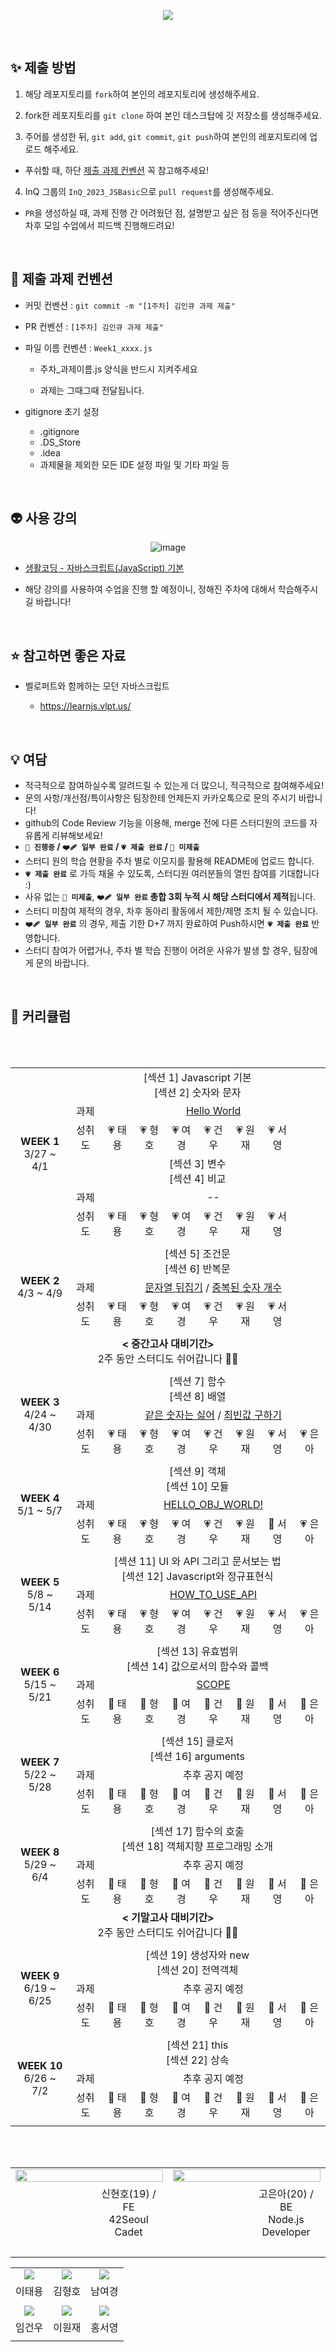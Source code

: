 <p align="center"><img src="https://user-images.githubusercontent.com/58041212/227104221-04fc0dc2-610e-454c-b9d4-0b0c3ece41f3.jpg"></p>

<br>

## ✨ 제출 방법

1. 해당 레포지토리를 `fork`하여 본인의 레포지토리에 생성해주세요.

2. fork한 레포지토리를 `git clone` 하여 본인 데스크탑에 깃 저장소를 생성해주세요.

3. 주어를 생성한 뒤, `git add`, `git commit`, `git push`하여 본인의 레포지토리에 업로드 해주세요.

- 푸쉬할 때, 하단 [제출 과제 컨벤션](#📝-제출-과제-컨벤션) 꼭 참고해주세요!

4. InQ 그룹의 `InQ_2023_JSBasic`으로 `pull request`를 생성해주세요.

- `PR`을 생성하실 때, 과제 진행 간 어려웠던 점, 설명받고 싶은 점 등을 적어주신다면<br>차후 모임 수업에서 피드백 진행해드려요!

<br/>

## 📝 제출 과제 컨벤션

- 커밋 컨벤션 : `git commit -m "[1주차] 김인큐 과제 제출"`

- PR 컨벤션 : `[1주차] 김인큐 과제 제출"`

- 파일 이름 컨벤션 : `Week1_xxxx.js`

  - 주차\_과제이름.js 양식을 반드시 지켜주세요

  - 과제는 그때그때 전달됩니다.

- gitignore 초기 설정
  - .gitignore
  - .DS_Store
  - .idea
  - 과제물을 제외한 모든 IDE 설정 파일 및 기타 파일 등

<br/>

## 👽️ 사용 강의

<div align="center">

![image](https://user-images.githubusercontent.com/53262430/226933359-a9fac85d-a514-46c4-8b0e-a8fec8a1706f.png)

</div>

- <a href="https://www.inflearn.com/course/%EC%A7%80%EB%B0%94%EC%8A%A4%ED%81%AC%EB%A6%BD%ED%8A%B8-%EC%96%B8%EC%96%B4-%EA%B8%B0%EB%B3%B8#curriculum">생활코딩 - 자바스크립트(JavaScript) 기본</a>

- 해당 강의를 사용하여 수업을 진행 할 예정이니, 정해진 주차에 대해서 학습해주시길 바랍니다!

<br/>

## ⭐️ 참고하면 좋은 자료

- 벨로퍼트와 함께하는 모던 자바스크립트

  - https://learnjs.vlpt.us/

<br/>

## 💡 여담

- 적극적으로 참여하실수록 알려드릴 수 있는게 더 많으니, 적극적으로 참여해주세요!
- 문의 사항/개선점/특이사항은 팀장한테 언제든지 카카오톡으로 문의 주시기 바랍니다!
- github의 Code Review 기능을 이용해, merge 전에 다른 스터디원의 코드를 자유롭게 리뷰해보세요!
- **`🤍 진행중` / `❤️‍🩹 일부 완료` / `💗 제출 완료` / `🖤 미제출`**
- 스터디 원의 학습 현황을 주차 별로 이모지를 활용해 README에 업로드 합니다.
- **`💗 제출 완료`** 로 가득 채울 수 있도록, 스터디원 여러분들의 열띤 참여를 기대합니다 :)
- 사유 없는 **`🖤 미제출`**, **`❤️‍🩹 일부 완료` 총합 3회 누적 시 해당 스터디에서 제적**됩니다.
- 스터디 미참여 제적의 경우, 차후 동아리 활동에서 제한/제명 조치 될 수 있습니다.
- **`❤️‍🩹 일부 완료`** 의 경우, 제출 기한 D+7 까지 완료하여 Push하시면 **`💗 제출 완료`** 반영합니다.
- 스터디 참여가 어렵거나, 주차 별 학습 진행이 어려운 사유가 발생 할 경우, 팀장에게 문의 바랍니다.

<br>

## 📱 커리큘럼

<table align="center" width=100%>
<tr>
	<td rowspan="6" colspan="2" align="center">
		<b>WEEK 1</b>
		<br>
		 3/27 ~ 4/1
	</td>
	<td colspan="9" align="center">
		 [섹션 1] Javascript 기본<br>
		 [섹션 2] 숫자와 문자
	</td>
</tr>
<tr>
	<td colspan=2 align="center">
		과제
	</td>
	<td colspan=7 align="center">
		<a href="https://www.acmicpc.net/problem/2557"/>Hello World
	</td>

</tr>
<tr>
	<td colspan=2 align="center">
		성취도
	</td>
		<td align="center">
		💗 태용
	</td>
	<td align="center">
		💗 형호
	</td>
	<td align="center">
		💗 여경
	</td>
	<td align="center">
		💗 건우
	</td>
	<td align="center">
		💗 원재
	</td>
	<td align="center">
		💗 서영
	</td>
</tr>
<tr>
	<td colspan="9" align="center">
		 [섹션 3] 변수<br>
		 [섹션 4] 비교
	</td>
</tr>
<tr>
	<td colspan=2 align="center">
		과제
	</td>
	<td colspan=7 align="center">
        --
	</td>
</tr>
<tr>
	<td colspan=2 align="center">
		성취도
	</td>
		<td align="center">
		💗 태용
	</td>
	<td align="center">
		💗 형호
	</td>
	<td align="center">
		💗 여경
	</td>
	<td align="center">
		💗 건우
	</td>
	<td align="center">
		💗 원재
	</td>
	<td align="center">
		💗 서영
	</td>
</tr>
<tr>
	<td colspan=11>
	</td>
</tr>
<tr>
	<td rowspan="3" colspan="2" align="center">
		<b>WEEK 2</b>
		<br>
		 4/3 ~ 4/9
	</td>
	<td colspan="9" align="center">
		 [섹션 5] 조건문<br>
		 [섹션 6] 반복문
	</td>
</tr>
<tr>
	<td colspan=2 align="center">
		과제
	</td>
	<td colspan=7 align="center">
		<a href="https://school.programmers.co.kr/learn/courses/30/lessons/120822">문자열 뒤집기</a>
		 / 
		<a href="https://school.programmers.co.kr/learn/courses/30/lessons/120583">중복된 숫자 개수</a>
	</td>
</tr>
<tr>
	<td colspan=2 align="center">
		성취도
	</td>
		<td align="center">
		💗 태용
	</td>
	<td align="center">
		💗 형호
	</td>
	<td align="center">
		💗 여경
	</td>
	<td align="center">
		💗 건우
	</td>
	<td align="center">
		💗 원재
	</td>
	<td align="center">
		💗 서영
	</td>
</tr>
<tr>
	<td colspan=11>
	</td>
</tr>
<tr>
	<td colspan="11" align="center">
		<b>< 중간고사 대비기간></b>
		<br>
		 2주 동안 스터디도 쉬어갑니다 👋🏻
	</td>
	<br/>
</tr>
<tr>
	<td colspan=11>
	</td>
</tr>
<tr>
	<td rowspan="3" colspan="2" align="center">
		<b>WEEK 3</b>
		<br>
		 4/24 ~ 4/30
	</td>
	<td colspan="9" align="center">
		 [섹션 7] 함수<br>
		 [섹션 8] 배열
	</td>
</tr>
<tr>
	<td colspan=2 align="center">
		과제
	</td>
	<td colspan=7 align="center">
		<a href="https://school.programmers.co.kr/learn/courses/30/lessons/12906">같은 숫자는 싫어</a>
         /
        <a href="https://school.programmers.co.kr/learn/courses/30/lessons/120812">최빈값 구하기</a>
	</td>
</tr>
<tr>
	<td colspan=2 align="center">
		성취도
	</td>
		<td align="center">
		💗 태용
	</td>
	<td align="center">
		💗 형호
	</td>
	<td align="center">
		💗 여경
	</td>
	<td align="center">
		💗 건우
	</td>
	<td align="center">
		💗 원재
	</td>
	<td align="center">
		💗 서영
	</td>
    <td align="center">
		💗 은아
	</td>
</tr>
<tr>
	<td colspan=11>
	</td>
</tr>
<tr>
	<td rowspan="3" colspan="2" align="center">
		<b>WEEK 4</b>
		<br>
		 5/1 ~ 5/7
	</td>
	<td colspan="9" align="center">
		 [섹션 9] 객체<br>
		 [섹션 10] 모듈
	</td>
</tr>
<tr>
	<td colspan=2 align="center">
		과제
	</td>
	<td colspan=7 align="center">
        	<a href="https://github.com/InQ-InQ-InQ-InQ-InQ/InQ_2023_JSBasic/blob/main/%EA%B3%BC%EC%A0%9C/Week4_helloObjWorld.md">
		HELLO_OBJ_WORLD!
		</a>
	</td>
</tr>
<tr>
	<td colspan=2 align="center">
		성취도
	</td>
		<td align="center">
		💗 태용
	</td>
	<td align="center">
		💗 형호
	</td>
	<td align="center">
		💗 여경
	</td>
	<td align="center">
		💗 건우
	</td>
	<td align="center">
		💗 원재
	</td>
	<td align="center">
		🖤 서영
	</td>
    <td align="center">
		💗 은아
	</td>
</tr>
<tr>
	<td colspan=11>
	</td>
</tr>
<tr>
	<td rowspan="3" colspan="2" align="center">
		<b>WEEK 5</b>
		<br>
		 5/8 ~ 5/14
	</td>
	<td colspan="9" align="center">
		 [섹션 11] UI 와 API 그리고 문서보는 법<br>
		 [섹션 12] Javascript와 정규표현식
	</td>
</tr>
<tr>
	<td colspan=2 align="center">
		과제
	</td>
	<td colspan=7 align="center">
        	<a href="https://github.com/InQ-InQ-InQ-InQ-InQ/InQ_2023_JSBasic/blob/main/%EA%B3%BC%EC%A0%9C/Week5_HowToUseAPI.md">
		HOW_TO_USE_API
		</a>
	</td>
</tr>
<tr>
	<td colspan=2 align="center">
		성취도
	</td>
		<td align="center">
		💗 태용
	</td>
	<td align="center">
		💗 형호
	</td>
	<td align="center">
		💗 여경
	</td>
	<td align="center">
		💗 건우
	</td>
	<td align="center">
		💗 원재
	</td>
	<td align="center">
		💗 서영
	</td>
    <td align="center">
		💗 은아
	</td>
</tr>
<tr>
	<td colspan=11>
	</td>
</tr>
<tr>
	<td rowspan="3" colspan="2" align="center">
		<b>WEEK 6</b>
		<br>
		 5/15 ~ 5/21
	</td>
	<td colspan="9" align="center">
		 [섹션 13] 유효범위<br>
		 [섹션 14] 값으로서의 함수와 콜백
	</td>
</tr>
<tr>
	<td colspan=2 align="center">
		과제
	</td>
	<td colspan=7 align="center">
        	<a href="https://github.com/InQ-InQ-InQ-InQ-InQ/InQ_2023_JSBasic/blob/main/%EA%B3%BC%EC%A0%9C/Week6_Scope.md">
		SCOPE
		</a>
	</td>
</tr>
<tr>
	<td colspan=2 align="center">
		성취도
	</td>
	<td align="center">
		🤍 태용
	</td>
	<td align="center">
		🤍 형호
	</td>
	<td align="center">
		🤍 여경
	</td>
	<td align="center">
		🤍 건우
	</td>
	<td align="center">
		🤍 원재
	</td>
	<td align="center">
		🤍 서영
	</td>
    <td align="center">
		🤍 은아
	</td>
</tr>
<tr>
	<td colspan=11>
	</td>
</tr>
<tr>
	<td rowspan="3" colspan="2" align="center">
		<b>WEEK 7</b>
		<br>
		 5/22 ~ 5/28
	</td>
	<td colspan="9" align="center">
		 [섹션 15] 클로저<br>
		 [섹션 16] arguments
	</td>
</tr>
<tr>
	<td colspan=2 align="center">
		과제
	</td>
	<td colspan=7 align="center">
        추후 공지 예정
	</td>
</tr>
<tr>
	<td colspan=2 align="center">
		성취도
	</td>
	<td align="center">
		🤍 태용
	</td>
	<td align="center">
		🤍 형호
	</td>
	<td align="center">
		🤍 여경
	</td>
	<td align="center">
		🤍 건우
	</td>
	<td align="center">
		🤍 원재
	</td>
	<td align="center">
		🤍 서영
	</td>
    <td align="center">
		🤍 은아
	</td>
</tr>
<tr>
	<td colspan=11>
	</td>
</tr>
<tr>
	<td rowspan="3" colspan="2" align="center">
		<b>WEEK 8</b>
		<br>
		 5/29 ~ 6/4
	</td>
	<td colspan="9" align="center">
		 [섹션 17] 함수의 호출<br>
		 [섹션 18] 객체지향 프로그래밍 소개
	</td>
</tr>
<tr>
	<td colspan=2 align="center">
		과제
	</td>
	<td colspan=7 align="center">
        추후 공지 예정
	</td>
</tr>
<tr>
	<td colspan=2 align="center">
		성취도
	</td>
	<td align="center">
		🤍 태용
	</td>
	<td align="center">
		🤍 형호
	</td>
	<td align="center">
		🤍 여경
	</td>
	<td align="center">
		🤍 건우
	</td>
	<td align="center">
		🤍 원재
	</td>
	<td align="center">
		🤍 서영
	</td>
    <td align="center">
		🤍 은아
	</td>
</tr>
<tr>
	<td colspan="11" align="center">
		<b>< 기말고사 대비기간></b>
		<br>
		 2주 동안 스터디도 쉬어갑니다 👋🏻
	</td>
	<br/>
</tr>
<tr>
	<td colspan=11>
	</td>
</tr>
<tr>
	<td rowspan="3" colspan="2" align="center">
		<b>WEEK 9</b>
		<br>
		 6/19 ~ 6/25
	</td>
	<td colspan="9" align="center">
		 [섹션 19] 생성자와 new<br>
		 [섹션 20] 전역객체
	</td>
</tr>
<tr>
	<td colspan=2 align="center">
		과제
	</td>
	<td colspan=7 align="center">
        추후 공지 예정
	</td>
</tr>
<tr>
	<td colspan=2 align="center">
		성취도
	</td>
	<td align="center">
		🤍 태용
	</td>
	<td align="center">
		🤍 형호
	</td>
	<td align="center">
		🤍 여경
	</td>
	<td align="center">
		🤍 건우
	</td>
	<td align="center">
		🤍 원재
	</td>
	<td align="center">
		🤍 서영
	</td>
    <td align="center">
		🤍 은아
	</td>
</tr>
<tr>
	<td colspan=11>
	</td>
</tr>
<tr>
	<td rowspan="3" colspan="2" align="center">
		<b>WEEK 10</b>
		<br>
		 6/26 ~ 7/2
	</td>
	<td colspan="9" align="center">
		 [섹션 21] this<br>
		 [섹션 22] 상속
	</td>
</tr>
<tr>
	<td colspan=2 align="center">
		과제
	</td>
	<td colspan=7 align="center">
		추후 공지 예정
	</td>
</tr>
<tr>
	<td colspan=2 align="center">
		성취도
	</td>
	<td align="center">
		🤍 태용
	</td>
	<td align="center">
		🤍 형호
	</td>
	<td align="center">
		🤍 여경
	</td>
	<td align="center">
		🤍 건우
	</td>
	<td align="center">
		🤍 원재
	</td>
	<td align="center">
		🤍 서영
	</td>
    <td align="center">
		🤍 은아
	</td>
</tr>
<tr>
	<td colspan=11>
	</td>
</tr>
</table>
<br>
<br>
<table align="center">
<tr>
	<td colspan=2 align="center">
		<a href="https://github.com/SWARVY"><img src="https://readme-typing-svg.herokuapp.com?font=Rubik+80s+Fade&color=2F2F2F&size=30&center=true&vCenter=true&width=500&height=35&lines=TeamMaster&duration=1&pause=1000" style="vertical-align:top" width=100%>
	</td>
	<td colspan=2 align="center">
		<a href="https://github.com/euna0104"><img src="https://readme-typing-svg.herokuapp.com?font=Rubik+80s+Fade&color=2F2F2F&size=30&center=true&vCenter=true&width=500&height=35&lines=Mentor+&duration=1&pause=1000" style="vertical-align:top" width=100%>
	</td>
</tr>
<tr>
	<td align="center">
		<a href="https://github.com/SWARVY"><img src="https://avatars.githubusercontent.com/u/53262430?v=4" style="vertical-align:top" alt=""/>
		<td width=25% align=center>
			신현호(19) / FE</br>42Seoul Cadet</br></br>
		</td>
		<td align="center">
			<a href="https://github.com/euna0104"><img src="https://avatars.githubusercontent.com/u/93309561?v=4" style="vertical-align:top" alt=""/>
		</td>
		<td width=25% align=center>
			고은아(20) / BE</br>Node.js Developer</br></br>
		</td>
	</tr>
	<tr>
		<td colspan=2>
		</td>
		<td colspan=2>
		</td>
	</tr>
</table>
<table>
<tr>
		<td align="center">
			<a href="https://github.com/2EETY"><img src=https://avatars.githubusercontent.com/u/113500798?v=4"/>
		</td>
		<td align="center">
			<a href="https://github.com/heung115"><img src=https://avatars.githubusercontent.com/u/76578919?v=4"/>
		</td>
		<td align="center">
			<a href="https://github.com/wpolice"><img src=https://avatars.githubusercontent.com/u/111693889?v=4"/>
		</td>
	</tr>
	<tr>
		<td align="center">
			이태용
		</td>
		<td align="center">
			김형호
		</td>
		<td align="center">
			남여경
		</td>
	</tr>
	<tr>
		<td colspan=3>
		</td>
	</tr>
	<tr>
		<td align="center">
			<a href="https://github.com/limbaba1120"><img src=https://avatars.githubusercontent.com/u/102224840?v=4"/>
		</td>
		<td align="center">
			<a href="https://github.com/woneze"><img src=https://avatars.githubusercontent.com/u/96437448?v=4/>
		</td>
		<td align="center">
			<a href="https://github.com/hongsy521"><img src=https://avatars.githubusercontent.com/u/124027140?v=4"/>
		</td>
	</tr>
	<tr>
		<td align="center">
			임건우
		</td>
		<td align="center">
			이원재
		</td>
		<td align="center">
			홍서영
		</td>
	</tr>
	<tr>
		<td colspan=3>
		</td>
	</tr>
</table>
